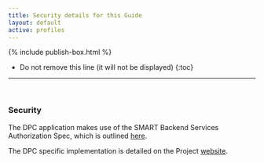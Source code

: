 ```yaml
---
title: Security details for this Guide
layout: default
active: profiles
---
```


{% include publish-box.html %}


<!-- { :.no_toc } -->

<!-- TOC  the css styling for this is \pages\assets\css\project.css under 'markdown-toc'-->

* Do not remove this line (it will not be displayed)
{:toc}

<!-- end TOC -->

---
<br />

### Security

The DPC application makes use of the SMART Backend Services Authorization Spec, which is outlined [here](https://hl7.org/fhir/us/bulkdata/2019May/authorization/index.html).

The DPC specific implementation is detailed on the Project [website](https://dpc.cms.gov/docs#authentication-and-authorization).